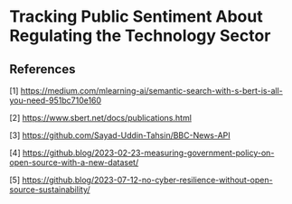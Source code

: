 # Tracking Public Sentiment About Regulating the Technology Sector

## References

[1] https://medium.com/mlearning-ai/semantic-search-with-s-bert-is-all-you-need-951bc710e160

[2] https://www.sbert.net/docs/publications.html

[3] https://github.com/Sayad-Uddin-Tahsin/BBC-News-API

[4] https://github.blog/2023-02-23-measuring-government-policy-on-open-source-with-a-new-dataset/

[5] https://github.blog/2023-07-12-no-cyber-resilience-without-open-source-sustainability/

